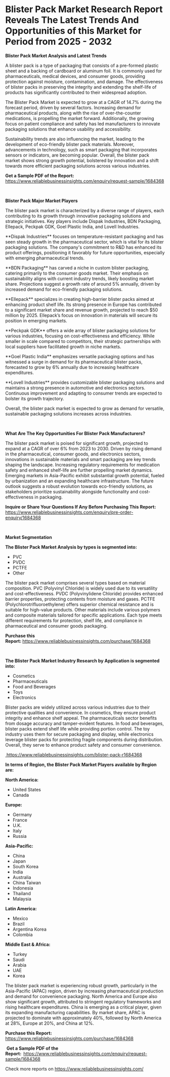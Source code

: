 <p><h1>Blister Pack Market Research Report Reveals The Latest Trends And Opportunities of this Market for Period from 2025 - 2032</h1></p><p><strong>Blister Pack Market Analysis and Latest Trends</strong></p>
<p><p>A blister pack is a type of packaging that consists of a pre-formed plastic sheet and a backing of cardboard or aluminum foil. It is commonly used for pharmaceuticals, medical devices, and consumer goods, providing protection against moisture, contamination, and damage. The effectiveness of blister packs in preserving the integrity and extending the shelf-life of products has significantly contributed to their widespread adoption.</p><p>The Blister Pack Market is expected to grow at a CAGR of 14.7% during the forecast period, driven by several factors. Increasing demand for pharmaceutical products, along with the rise of over-the-counter medications, is propelling the market forward. Additionally, the growing focus on patient compliance and safety has led manufacturers to innovate packaging solutions that enhance usability and accessibility. </p><p>Sustainability trends are also influencing the market, leading to the development of eco-friendly blister pack materials. Moreover, advancements in technology, such as smart packaging that incorporates sensors or indicators, are becoming popular. Overall, the blister pack market shows strong growth potential, bolstered by innovation and a shift towards more efficient packaging solutions across various industries.</p></p>
<p><strong>Get a Sample PDF of the Report:&nbsp;</strong> <a href="https://www.reliablebusinessinsights.com/enquiry/request-sample/1684368?utm_campaign=3366&utm_medium=2&utm_source=Github&utm_content=ia&utm_term=01042025&utm_id=blister-pack">https://www.reliablebusinessinsights.com/enquiry/request-sample/1684368</a></p>
<p>&nbsp;</p>
<p><strong>Blister Pack Major Market Players</strong></p>
<p><p>The blister pack market is characterized by a diverse range of players, each contributing to its growth through innovative packaging solutions and strategic initiatives. Key players include Dispak Industries, BDN Packaging, Ellepack, Peckpak GDK, Goel Plastic India, and Lovell Industries.</p><p>**Dispak Industries** focuses on temperature-resistant packaging and has seen steady growth in the pharmaceutical sector, which is vital for its blister packaging solutions. The company's commitment to R&D has enhanced its product offerings, positioning it favorably for future opportunities, especially with emerging pharmaceutical trends.</p><p>**BDN Packaging** has carved a niche in custom blister packaging, catering primarily to the consumer goods market. Their emphasis on sustainability aligns with current industry trends, likely boosting market share. Projections suggest a growth rate of around 5% annually, driven by increased demand for eco-friendly packaging solutions.</p><p>**Ellepack** specializes in creating high-barrier blister packs aimed at enhancing product shelf life. Its strong presence in Europe has contributed to a significant market share and revenue growth, projected to reach $50 million by 2025. Ellepack’s focus on innovation in materials will secure its position in emerging markets.</p><p>**Peckpak GDK** offers a wide array of blister packaging solutions for various industries, focusing on cost-effectiveness and efficiency. While smaller in scale compared to competitors, their strategic partnerships with local suppliers have facilitated growth in niche markets.</p><p>**Goel Plastic India** emphasizes versatile packaging options and has witnessed a surge in demand for its pharmaceutical blister packs, forecasted to grow by 6% annually due to increasing healthcare expenditures.</p><p>**Lovell Industries** provides customizable blister packaging solutions and maintains a strong presence in automotive and electronics sectors. Continuous improvement and adapting to consumer trends are expected to bolster its growth trajectory.</p><p>Overall, the blister pack market is expected to grow as demand for versatile, sustainable packaging solutions increases across industries.</p></p>
<p>&nbsp;</p>
<p><strong>What Are The Key Opportunities For Blister Pack Manufacturers?</strong></p>
<p><p>The blister pack market is poised for significant growth, projected to expand at a CAGR of over 6% from 2023 to 2030. Driven by rising demand in the pharmaceutical, consumer goods, and electronics sectors, innovations in sustainable materials and smart packaging are key trends shaping the landscape. Increasing regulatory requirements for medication safety and enhanced shelf-life are further propelling market dynamics. Emerging markets in Asia-Pacific exhibit substantial growth potential, fueled by urbanization and an expanding healthcare infrastructure. The future outlook suggests a robust evolution towards eco-friendly solutions, as stakeholders prioritize sustainability alongside functionality and cost-effectiveness in packaging.</p></p>
<p><strong>Inquire or Share Your Questions If Any Before Purchasing This Report:</strong> <a href="https://www.reliablebusinessinsights.com/enquiry/pre-order-enquiry/1684368?utm_campaign=3366&utm_medium=2&utm_source=Github&utm_content=ia&utm_term=01042025&utm_id=blister-pack">https://www.reliablebusinessinsights.com/enquiry/pre-order-enquiry/1684368</a></p>
<p>&nbsp;</p>
<p><strong>Market Segmentation</strong></p>
<p><strong>The Blister Pack Market Analysis by types is segmented into:</strong></p>
<p><ul><li>PVC</li><li>PVDC</li><li>PCTFE</li><li>Other</li></ul></p>
<p><p>The blister pack market comprises several types based on material composition. PVC (Polyvinyl Chloride) is widely used due to its versatility and cost-effectiveness. PVDC (Polyvinylidene Chloride) provides enhanced barrier properties, protecting contents from moisture and gases. PCTFE (Polychlorotrifluoroethylene) offers superior chemical resistance and is suitable for high-value products. Other materials include various polymers and composite materials tailored for specific applications. Each type meets different requirements for protection, shelf life, and compliance in pharmaceutical and consumer goods packaging.</p></p>
<p><strong>Purchase this Report:&nbsp;</strong><a href="https://www.reliablebusinessinsights.com/purchase/1684368?utm_campaign=3366&utm_medium=2&utm_source=Github&utm_content=ia&utm_term=01042025&utm_id=blister-pack">https://www.reliablebusinessinsights.com/purchase/1684368</a></p>
<p>&nbsp;</p>
<p><strong>The Blister Pack Market Industry Research by Application is segmented into:</strong></p>
<p><ul><li>Cosmetics</li><li>Pharmaceuticals</li><li>Food and Beverages</li><li>Toys</li><li>Electronics</li></ul></p>
<p><p>Blister packs are widely utilized across various industries due to their protective qualities and convenience. In cosmetics, they ensure product integrity and enhance shelf appeal. The pharmaceuticals sector benefits from dosage accuracy and tamper-evident features. In food and beverages, blister packs extend shelf life while providing portion control. The toy industry uses them for secure packaging and display, while electronics leverage blister packs for protecting fragile components during distribution. Overall, they serve to enhance product safety and consumer convenience.</p></p>
<p><a href="https://www.reliablebusinessinsights.com/blister-pack-r1684368?utm_campaign=3366&utm_medium=2&utm_source=Github&utm_content=ia&utm_term=01042025&utm_id=blister-pack">&nbsp;https://www.reliablebusinessinsights.com/blister-pack-r1684368</a></p>
<p><strong>In terms of Region, the Blister Pack Market Players available by Region are:</strong></p>
<p>
    <p> <strong> North America: </strong>
        <ul>
            <li>United States</li>
            <li>Canada</li>
        </ul>
        </p> 
    <p> <strong> Europe: </strong>
        <ul>
            <li>Germany</li>
            <li>France</li>
            <li>U.K.</li>
            <li>Italy</li>
            <li>Russia</li>
        </ul>
        </p> 
    <p> <strong> Asia-Pacific: </strong>
        <ul>
            <li>China</li>
            <li>Japan</li>
            <li>South Korea</li>
            <li>India</li>
            <li>Australia</li>
            <li>China Taiwan</li>
            <li>Indonesia</li>
            <li>Thailand</li>
            <li>Malaysia</li>
        </ul>
        </p> 
    <p> <strong> Latin America: </strong>
        <ul>
            <li>Mexico</li>
            <li>Brazil</li>
            <li>Argentina Korea</li>
            <li>Colombia</li>
        </ul>
        </p> 
    <p> <strong> Middle East & Africa: </strong>
        <ul>
            <li>Turkey</li>
            <li>Saudi</li>
            <li>Arabia</li>
            <li>UAE</li>
            <li>Korea</li>
        </ul>
    </p>
    </p>
<p><p>The blister pack market is experiencing robust growth, particularly in the Asia-Pacific (APAC) region, driven by increasing pharmaceutical production and demand for convenience packaging. North America and Europe also show significant growth, attributed to stringent regulatory frameworks and rising healthcare expenditures. China is emerging as a critical player, given its expanding manufacturing capabilities. By market share, APAC is projected to dominate with approximately 40%, followed by North America at 28%, Europe at 20%, and China at 12%.</p></p>
<p><strong>Purchase this Report: </strong><a href="https://www.reliablebusinessinsights.com/purchase/1684368?utm_campaign=3366&utm_medium=2&utm_source=Github&utm_content=ia&utm_term=01042025&utm_id=blister-pack">https://www.reliablebusinessinsights.com/purchase/1684368</a></p>
<p>&nbsp;<strong>Get a Sample PDF of the Report:&nbsp;&nbsp;</strong><a href="https://www.reliablebusinessinsights.com/enquiry/request-sample/1684368?utm_campaign=3366&utm_medium=2&utm_source=Github&utm_content=ia&utm_term=01042025&utm_id=blister-pack">https://www.reliablebusinessinsights.com/enquiry/request-sample/1684368</a></p>
<p><strong></strong></p>
<p>Check more reports on <a href="https://www.reliablebusinessinsights.com/?utm_campaign=3366&utm_medium=2&utm_source=Github&utm_content=ia&utm_term=01042025&utm_id=blister-pack">https://www.reliablebusinessinsights.com/</a></p>